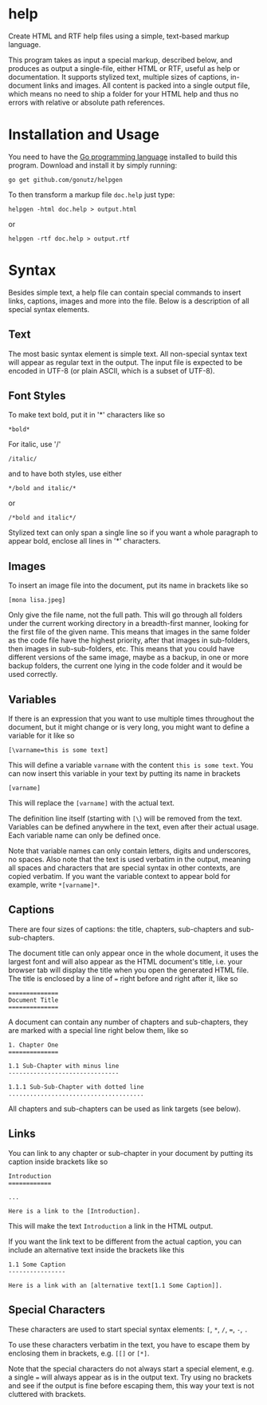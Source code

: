 # help

Create HTML and RTF help files using a simple, text-based markup language.

This program takes as input a special markup, described below, and produces as output a single-file, either HTML or RTF, useful as help or documentation. It supports stylized text, multiple sizes of captions, in-document links and images. All content is packed into a single output file, which means no need to ship a folder for your HTML help and thus no errors with relative or absolute path references.

# Installation and Usage

You need to have the [Go programming language](https://golang.org/) installed to build this program. Download and install it by simply running:

`go get github.com/gonutz/helpgen`

To then transform a markup file `doc.help` just type:

`helpgen -html doc.help > output.html`

or

`helpgen -rtf doc.help > output.rtf`

# Syntax

Besides simple text, a help file can contain special commands to insert links, captions, images and more into the file. Below is a description of all special syntax elements.

## Text

The most basic syntax element is simple text. All non-special syntax text will appear as regular text in the output. The input file is expected to be encoded in UTF-8 (or plain ASCII, which is a subset of UTF-8).

## Font Styles

To make text bold, put it in '*' characters like so

`*bold*`

For italic, use '/'

`/italic/`

and to have both styles, use either

`*/bold and italic/*`

or

`/*bold and italic*/`

Stylized text can only span a single line so if you want a whole paragraph to appear bold, enclose all lines in '*' characters.

## Images

To insert an image file into the document, put its name in brackets like so

`[mona lisa.jpeg]`

Only give the file name, not the full path. This will go through all folders under the current working directory in a breadth-first manner, looking for the first file of the given name. This means that images in the same folder as the code file have the highest priority, after that images in sub-folders, then images in sub-sub-folders, etc. This means that you could have different versions of the same image, maybe as a backup, in one or more backup folders, the current one lying in the code folder and it would be used correctly.

## Variables

If there is an expression that you want to use multiple times throughout the document, but it might change or is very long, you might want to define a variable for it like so

`[\varname=this is some text]`

This will define a variable `varname` with the content `this is some text`. You can now insert this variable in your text by putting its name in brackets

`[varname]`

This will replace the `[varname]` with the actual text.

The definition line itself (starting with `[\`) will be removed from the text. Variables can be defined anywhere in the text, even after their actual usage. Each variable name can only be defined once.

Note that variable names can only contain letters, digits and underscores, no spaces. Also note that the text is used verbatim in the output, meaning all spaces and characters that are special syntax in other contexts, are copied verbatim. If you want the variable context to appear bold for example, write `*[varname]*`.

## Captions

There are four sizes of captions: the title, chapters, sub-chapters and sub-sub-chapters.

The document title can only appear once in the whole document, it uses the largest font and will also appear as the HTML document's title, i.e. your browser tab will display the title when you open the generated HTML file. The title is enclosed by a line of `=` right before and right after it, like so

```
==============
Document Title
==============
```

A document can contain any number of chapters and sub-chapters, they are marked with a special line right below them, like so

```
1. Chapter One
==============

1.1 Sub-Chapter with minus line
-------------------------------

1.1.1 Sub-Sub-Chapter with dotted line
......................................
```

All chapters and sub-chapters can be used as link targets (see below).

## Links

You can link to any chapter or sub-chapter in your document by putting its caption inside brackets like so

```
Introduction
============

...

Here is a link to the [Introduction].
```

This will make the text `Introduction` a link in the HTML output.

If you want the link text to be different from the actual caption, you can include an alternative text inside the brackets like this

```
1.1 Some Caption
----------------

Here is a link with an [alternative text[1.1 Some Caption]].
```

## Special Characters

These characters are used to start special syntax elements: `[`, `*`, `/`, `=`, `-`, `.`

To use these characters verbatim in the text, you have to escape them by enclosing them in brackets, e.g. `[[]` or `[*]`.

Note that the special characters do not always start a special element, e.g. a single `=` will always appear as is in the output text. Try using no brackets and see if the output is fine before escaping them, this way your text is not cluttered with brackets.